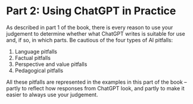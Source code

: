 # Part 2: Using ChatGPT in Practice
As described in part 1 of the book, there is every reason to use your judgement to determine whether what ChatGPT writes is suitable for use and, if so, in which parts. Be cautious of the four types of AI pitfalls:

1. Language pitfalls
2. Factual pitfalls
3. Perspective and value pitfalls
4. Pedagogical pitfalls

All these pitfalls are represented in the examples in this part of the book – partly to reflect how responses from ChatGPT look, and partly to make it easier to always use your judgement.
